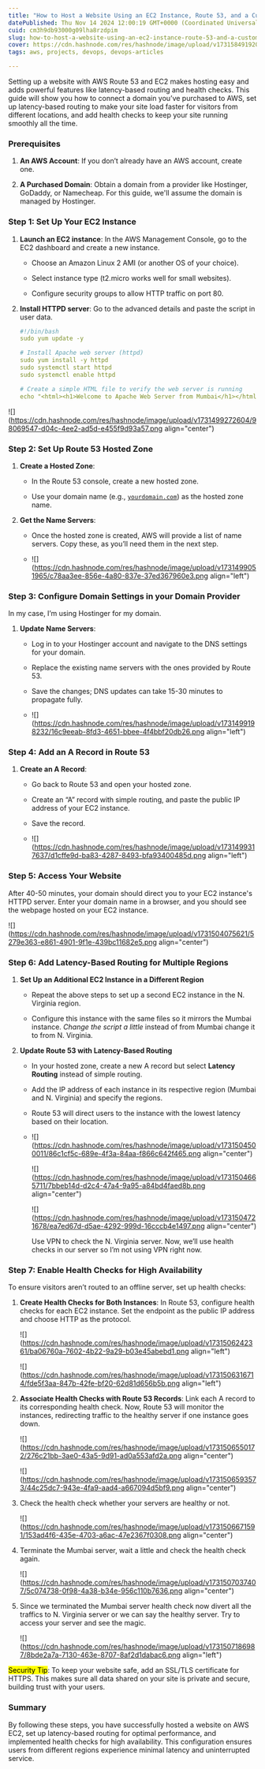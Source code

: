 ```yaml
---
title: "How to Host a Website Using an EC2 Instance, Route 53, and a Custom Domain"
datePublished: Thu Nov 14 2024 12:00:19 GMT+0000 (Coordinated Universal Time)
cuid: cm3h9db93000g09lha8rzdpim
slug: how-to-host-a-website-using-an-ec2-instance-route-53-and-a-custom-domain
cover: https://cdn.hashnode.com/res/hashnode/image/upload/v1731584919206/9d786422-82ab-4061-b686-a5a7c80012e3.png
tags: aws, projects, devops, devops-articles

---
```


Setting up a website with AWS Route 53 and EC2 makes hosting easy and adds powerful features like latency-based routing and health checks. This guide will show you how to connect a domain you’ve purchased to AWS, set up latency-based routing to make your site load faster for visitors from different locations, and add health checks to keep your site running smoothly all the time.

### Prerequisites

1. **An AWS Account**: If you don’t already have an AWS account, create one.
    
2. **A Purchased Domain**: Obtain a domain from a provider like Hostinger, GoDaddy, or Namecheap. For this guide, we'll assume the domain is managed by Hostinger.
    

### Step 1: Set Up Your EC2 Instance

1. **Launch an EC2 instance**: In the AWS Management Console, go to the EC2 dashboard and create a new instance.
    
    * Choose an Amazon Linux 2 AMI (or another OS of your choice).
        
    * Select instance type (t2.micro works well for small websites).
        
    * Configure security groups to allow HTTP traffic on port 80.
        
2. **Install HTTPD server**: Go to the advanced details and paste the script in user data.
    
    ```yaml
    #!/bin/bash
    sudo yum update -y
    
    # Install Apache web server (httpd)
    sudo yum install -y httpd
    sudo systemctl start httpd
    sudo systemctl enable httpd
    
    # Create a simple HTML file to verify the web server is running
    echo "<html><h1>Welcome to Apache Web Server from Mumbai</h1></html>" >/var/www/html/index.html
    ```
    

![](https://cdn.hashnode.com/res/hashnode/image/upload/v1731499272604/98069547-d04c-4ee2-ad5d-e455f9d93a57.png align="center")

### Step 2: Set Up Route 53 Hosted Zone

1. **Create a Hosted Zone**:
    
    * In the Route 53 console, create a new hosted zone.
        
    * Use your domain name (e.g., [`yourdomain.com`](http://yourdomain.com)) as the hosted zone name.
        
2. **Get the Name Servers**:
    
    * Once the hosted zone is created, AWS will provide a list of name servers. Copy these, as you’ll need them in the next step.
        
    * ![](https://cdn.hashnode.com/res/hashnode/image/upload/v1731499051965/c78aa3ee-856e-4a80-837e-37ed367960e3.png align="left")
        

### Step 3: Configure Domain Settings in your Domain Provider

In my case, I’m using Hostinger for my domain.

1. **Update Name Servers**:
    
    * Log in to your Hostinger account and navigate to the DNS settings for your domain.
        
    * Replace the existing name servers with the ones provided by Route 53.
        
    * Save the changes; DNS updates can take 15-30 minutes to propagate fully.
        
    * ![](https://cdn.hashnode.com/res/hashnode/image/upload/v1731499198232/16c9eeab-8fd3-4651-bbee-4f4bbf20db26.png align="left")
        

### Step 4: Add an A Record in Route 53

1. **Create an A Record**:
    
    * Go back to Route 53 and open your hosted zone.
        
    * Create an “A” record with simple routing, and paste the public IP address of your EC2 instance.
        
    * Save the record.
        
    * ![](https://cdn.hashnode.com/res/hashnode/image/upload/v1731499317637/d1cffe9d-ba83-4287-8493-bfa93400485d.png align="left")
        

### Step 5: Access Your Website

After 40-50 minutes, your domain should direct you to your EC2 instance's HTTPD server. Enter your domain name in a browser, and you should see the webpage hosted on your EC2 instance.

![](https://cdn.hashnode.com/res/hashnode/image/upload/v1731504075621/5279e363-e861-4901-9f1e-439bc11682e5.png align="center")

### Step 6: Add Latency-Based Routing for Multiple Regions

1. **Set Up an Additional EC2 Instance in a Different Region**
    
    * Repeat the above steps to set up a second EC2 instance in the N. Virginia region.
        
    * Configure this instance with the same files so it mirrors the Mumbai instance. *Change the script a little* instead of from Mumbai change it to from N. Virginia.
        
2. **Update Route 53 with Latency-Based Routing**
    
    * In your hosted zone, create a new A record but select **Latency Routing** instead of simple routing.
        
    * Add the IP address of each instance in its respective region (Mumbai and N. Virginia) and specify the regions.
        
    * Route 53 will direct users to the instance with the lowest latency based on their location.
        
    * ![](https://cdn.hashnode.com/res/hashnode/image/upload/v1731504500011/86c1cf5c-689e-4f3a-84aa-f866c642f465.png align="center")
        
        ![](https://cdn.hashnode.com/res/hashnode/image/upload/v1731504665711/7bbeb14d-d2c4-47a4-9a95-a84bd4faed8b.png align="center")
        
        ![](https://cdn.hashnode.com/res/hashnode/image/upload/v1731504721678/ea7ed67d-d5ae-4292-999d-16cccb4e1497.png align="center")
        
        Use VPN to check the N. Virginia server. Now, we’ll use health checks in our server so I’m not using VPN right now.
        

### Step 7: Enable Health Checks for High Availability

To ensure visitors aren’t routed to an offline server, set up health checks:

1. **Create Health Checks for Both Instances**: In Route 53, configure health checks for each EC2 instance. Set the endpoint as the public IP address and choose HTTP as the protocol.
    
    ![](https://cdn.hashnode.com/res/hashnode/image/upload/v1731506242361/ba06760a-7602-4b22-9a29-b03e45abebd1.png align="left")
    
    ![](https://cdn.hashnode.com/res/hashnode/image/upload/v1731506316714/fde5f3aa-847b-42fe-bf20-62d81d656b5b.png align="left")
    
2. **Associate Health Checks with Route 53 Records**: Link each A record to its corresponding health check. Now, Route 53 will monitor the instances, redirecting traffic to the healthy server if one instance goes down.
    
    ![](https://cdn.hashnode.com/res/hashnode/image/upload/v1731506550172/276c21bb-3ae0-43a5-9d91-ad0a553afd2a.png align="center")
    
    ![](https://cdn.hashnode.com/res/hashnode/image/upload/v1731506593573/44c25dc7-943e-4fa9-aad4-a667094d5bf9.png align="center")
    
3. Check the health check whether your servers are healthy or not.
    
    ![](https://cdn.hashnode.com/res/hashnode/image/upload/v1731506671591/153ad4f6-435e-4703-a6ac-47e2367f0308.png align="center")
    
4. Terminate the Mumbai server, wait a little and check the health check again.
    
    ![](https://cdn.hashnode.com/res/hashnode/image/upload/v1731507037407/5c074738-0f98-4a38-b34e-956c110b7636.png align="center")
    
5. Since we terminated the Mumbai server health check now divert all the traffics to N. Virginia server or we can say the healthy server. Try to access your server and see the magic.
    
    ![](https://cdn.hashnode.com/res/hashnode/image/upload/v1731507186987/8bde2a7a-7130-463e-8707-8af2d1dabac6.png align="left")
    

<mark>Security Tip</mark>: To keep your website safe, add an SSL/TLS certificate for HTTPS. This makes sure all data shared on your site is private and secure, building trust with your users.

### Summary

By following these steps, you have successfully hosted a website on AWS EC2, set up latency-based routing for optimal performance, and implemented health checks for high availability. This configuration ensures users from different regions experience minimal latency and uninterrupted service.